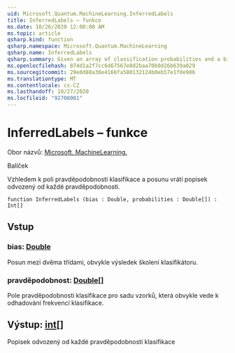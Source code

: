 ```yaml
---
uid: Microsoft.Quantum.MachineLearning.InferredLabels
title: InferredLabels – funkce
ms.date: 10/26/2020 12:00:00 AM
ms.topic: article
qsharp.kind: function
qsharp.namespace: Microsoft.Quantum.MachineLearning
qsharp.name: InferredLabels
qsharp.summary: Given an array of classification probabilities and a bias, returns the label inferred from each probability.
ms.openlocfilehash: 874d1a2f7cc6d67567e0d2baa70b0d26b639a029
ms.sourcegitcommit: 29e0d88a30e4166fa580132124b0eb57e1f0e986
ms.translationtype: MT
ms.contentlocale: cs-CZ
ms.lasthandoff: 10/27/2020
ms.locfileid: "92708001"
---
```

# <a name="inferredlabels-function"></a>InferredLabels – funkce

Obor názvů: [Microsoft. MachineLearning.](xref:Microsoft.Quantum.MachineLearning)

Balíček [](https://nuget.org/packages/)


Vzhledem k poli pravděpodobnosti klasifikace a posunu vrátí popisek odvozený od každé pravděpodobnosti.

```qsharp
function InferredLabels (bias : Double, probabilities : Double[]) : Int[]
```


## <a name="input"></a>Vstup

### <a name="bias--double"></a>bias: [Double](xref:microsoft.quantum.lang-ref.double)

Posun mezi dvěma třídami, obvykle výsledek školení klasifikátoru.


### <a name="probabilities--double"></a>pravděpodobnost: [Double](xref:microsoft.quantum.lang-ref.double)[]

Pole pravděpodobnosti klasifikace pro sadu vzorků, která obvykle vede k odhadování frekvencí klasifikace.



## <a name="output--int"></a>Výstup: [int](xref:microsoft.quantum.lang-ref.int)[]

Popisek odvozený od každé pravděpodobnosti klasifikace
